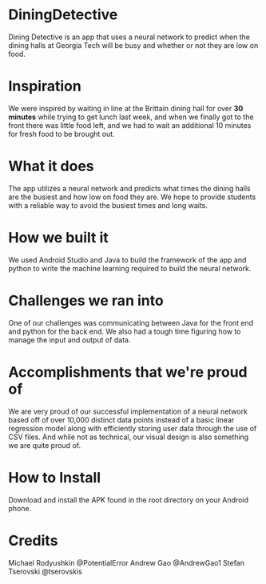 # DiningDetective
Dining Detective is an app that uses a neural network to predict when the dining halls at Georgia Tech will be busy and whether or not they are low on food.

# Inspiration 
We were inspired by waiting in line at the Brittain dining hall for over **30 minutes** while trying to get lunch last week, and when we finally got to the front there was little food left, and we had to wait an additional 10 minutes for fresh food to be brought out.

# What it does 
The app utilizes a neural network and predicts what times the dining halls are the busiest and how low on food they are. We hope to provide students with a reliable way to avoid the busiest times and long waits.

# How we built it 
We used Android Studio and Java to build the framework of the app and python to write the machine learning required to build the neural network.

# Challenges we ran into
One of our challenges was communicating between Java for the front end and python for the back end. We also had a tough time figuring how to manage the input and output of data.

# Accomplishments that we're proud of
We are very proud of our successful implementation of a neural network based off of over 10,000 distinct data points instead of a basic linear regression model along with efficiently storing user data through the use of CSV files. And while not as technical, our visual design is also something we are quite proud of.

# How to Install
Download and install the APK found in the root directory on your Android phone. 

# Credits

Michael Rodyushkin @PotentialError
Andrew Gao @AndrewGao1
Stefan Tserovski @tserovskis
